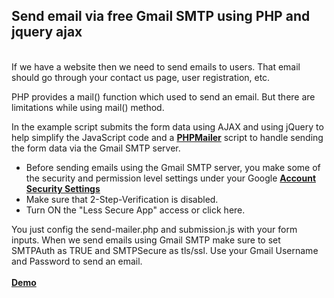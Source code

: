 ## Send email via free Gmail SMTP using PHP and jquery ajax
<br>
If we have a website then we need to send emails to users. That email should go through your contact us page, user registration, etc.

PHP provides a mail() function which used to send an email. But there are limitations while using mail() method. 

In the example script submits the form data using AJAX and using jQuery to help simplify the JavaScript code and a **[PHPMailer](https://github.com/PHPMailer/PHPMailer)** script to handle sending the form data via the Gmail SMTP server. 
<br>
- Before sending emails using the Gmail SMTP server, you make some of the security and permission level settings under your Google **[Account Security Settings](https://myaccount.google.com/security)**
- Make sure that 2-Step-Verification is disabled.
- Turn ON the "Less Secure App" access or click here.

You just config the send-mailer.php and submission.js with your form inputs. When we send emails using Gmail SMTP make sure to set SMTPAuth as TRUE and SMTPSecure as tls/ssl. Use your Gmail Username and Password to send an email.
<br>
<br>
**[Demo](http://demo.saiarlen.com/smtpmail/)**

